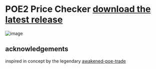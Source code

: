 # POE2 Price Checker [download the latest release](https://github.com/nuttymode/chiseled/releases/latest)

![image](https://github.com/user-attachments/assets/53ad8ef6-1f43-451c-b9d0-96b1db387cf9)

## acknowledgements

inspired in concept by the legendary [awakened-poe-trade](https://github.com/SnosMe/awakened-poe-trade)
